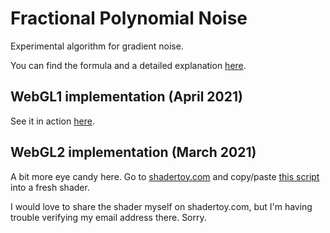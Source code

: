 # Fractional Polynomial Noise

Experimental algorithm for gradient noise.

You can find the formula and a detailed explanation [here](docs/index.html).

## WebGL1 implementation (April 2021)

See it in action [here](webgl/noise2D.html).

## WebGL2 implementation (March 2021)

A bit more eye candy here.
Go to [shadertoy.com](https://www.shadertoy.com/)
and copy/paste [this script](shadertoy/noise2D.txt) into a fresh shader.

I would love to share the shader myself on shadertoy.com,
but I'm having trouble verifying my email address there. Sorry.
